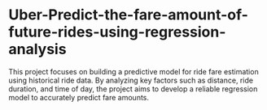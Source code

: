 # Uber-Predict-the-fare-amount-of-future-rides-using-regression-analysis
This project focuses on building a predictive model for ride fare estimation using historical ride data. By analyzing key factors such as distance, ride duration, and time of day, the project aims to develop a reliable regression model to accurately predict fare amounts. 
